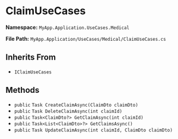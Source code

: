 # ClaimUseCases

**Namespace:** `MyApp.Application.UseCases.Medical`

**File Path:** `MyApp.Application/UseCases/Medical/ClaimUseCases.cs`

## Inherits From

- `IClaimUseCases`

## Methods

- `public` `Task CreateClaimAsync(ClaimDto claimDto)`
- `public` `Task DeleteClaimAsync(int claimId)`
- `public` `Task<ClaimDto?> GetClaimAsync(int claimId)`
- `public` `Task<List<ClaimDto>?> GetClaimsAsync()`
- `public` `Task UpdateClaimAsync(int claimId, ClaimDto claimDto)`


